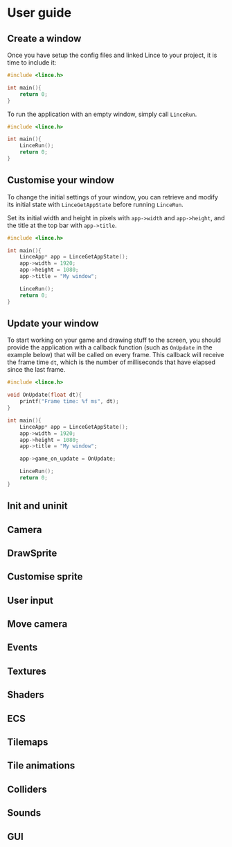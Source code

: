 # User guide

## Create a window

Once you have setup the config files and linked Lince to your project, it is time to include it:
```c
#include <lince.h>

int main(){
    return 0;
}
```

To run the application with an empty window, simply call `LinceRun`.
```c
#include <lince.h>

int main(){
    LinceRun();
    return 0;
}
```

## Customise your window

To change the initial settings of your window, you can
retrieve and modify its initial state with `LinceGetAppState` before running `LinceRun`.

Set its initial width and height in pixels with `app->width` and `app->height`, and the title at the top bar with `app->title`.

```c
#include <lince.h>

int main(){
    LinceApp* app = LinceGetAppState();
    app->width = 1920;
    app->height = 1080;
    app->title = "My window";

    LinceRun();
    return 0;
}
```


## Update your window

To start working on your game and drawing stuff to the screen,
you should provide the application with a callback function (such as `OnUpdate`
in the example below) that will be called on every frame.
This callback will receive the frame time `dt`, which is the number of
milliseconds that have elapsed since the last frame.

```c
#include <lince.h>

void OnUpdate(float dt){
    printf("Frame time: %f ms", dt);
}

int main(){
    LinceApp* app = LinceGetAppState();
    app->width = 1920;
    app->height = 1080;
    app->title = "My window";

    app->game_on_update = OnUpdate;

    LinceRun();
    return 0;
}
```

## Init and uninit

## Camera

## DrawSprite

## Customise sprite
## User input
## Move camera
## Events
## Textures
## Shaders
## ECS
## Tilemaps
## Tile animations
## Colliders
## Sounds
## GUI
